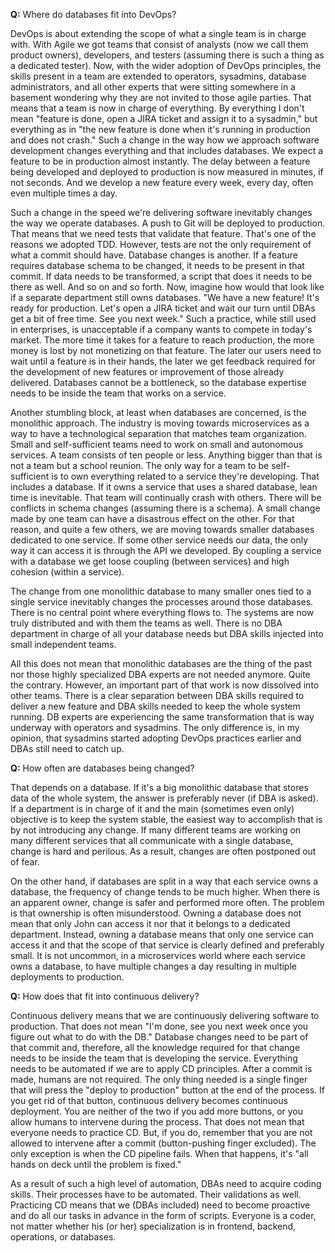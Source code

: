 **Q:** Where do databases fit into DevOps?

DevOps is about extending the scope of what a single team is in charge with. With Agile we got teams that consist of analysts (now we call them product owners), developers, and testers (assuming there is such a thing as a dedicated tester). Now, with the wider adoption of DevOps principles, the skills present in a team are extended to operators, sysadmins, database administrators, and all other experts that were sitting somewhere in a basement wondering why they are not invited to those agile parties. That means that a team is now in charge of everything. By everything I don't mean "feature is done, open a JIRA ticket and assign it to a sysadmin," but everything as in "the new feature is done when it's running in production and does not crash." Such a change in the way how we approach software development changes everything and that includes databases. We expect a feature to be in production almost instantly. The delay between a feature being developed and deployed to production is now measured in minutes, if not seconds. And we develop a new feature every week, every day, often even multiple times a day.

Such a change in the speed we're delivering software inevitably changes the way we operate databases. A push to Git will be deployed to production. That means that we need tests that validate that feature. That's one of the reasons we adopted TDD. However, tests are not the only requirement of what a commit should have. Database changes is another. If a feature requires database schema to be changed, it needs to be present in that commit. If data needs to be transformed, a script that does it needs to be there as well. And so on and so forth. Now, imagine how would that look like if a separate department still owns databases. "We have a new feature! It's ready for production. Let's open a JIRA ticket and wait our turn until DBAs get a bit of free time. See you next week." Such a practice, while still used in enterprises, is unacceptable if a company wants to compete in today's market. The more time it takes for a feature to reach production, the more money is lost by not monetizing on that feature. The later our users need to wait until a feature is in their hands, the later we get feedback required for the development of new features or improvement of those already delivered. Databases cannot be a bottleneck, so the database expertise needs to be inside the team that works on a service.

Another stumbling block, at least when databases are concerned, is the monolithic approach. The industry is moving towards microservices as a way to have a technological separation that matches team organization. Small and self-sufficient teams need to work on small and autonomous services. A team consists of ten people or less. Anything bigger than that is not a team but a school reunion. The only way for a team to be self-sufficient is to own everything related to a service they're developing. That includes a database. If it owns a service that uses a shared database, lean time is inevitable. That team will continually crash with others. There will be conflicts in schema changes (assuming there is a schema). A small change made by one team can have a disastrous effect on the other. For that reason, and quite a few others, we are moving towards smaller databases dedicated to one service. If some other service needs our data, the only way it can access it is through the API we developed. By coupling a service with a database we get loose coupling (between services) and high cohesion (within a service).

The change from one monolithic database to many smaller ones tied to a single service inevitably changes the processes around those databases. There is no central point where everything flows to. The systems are now truly distributed and with them the teams as well. There is no DBA department in charge of all your database needs but DBA skills injected into small independent teams.

All this does not mean that monolithic databases are the thing of the past nor those highly specialized DBA experts are not needed anymore. Quite the contrary. However, an important part of that work is now dissolved into other teams. There is a clear separation between DBA skills required to deliver a new feature and DBA skills needed to keep the whole system running. DB experts are experiencing the same transformation that is way underway with operators and sysadmins. The only difference is, in my opinion, that sysadmins started adopting DevOps practices earlier and DBAs still need to catch up.

**Q:** How often are databases being changed?

That depends on a database. If it's a big monolithic database that stores data of the whole system, the answer is preferably never (if DBA is asked). If a department is in charge of it and the main (sometimes even only) objective is to keep the system stable, the easiest way to accomplish that is by not introducing any change. If many different teams are working on many different services that all communicate with a single database, change is hard and perilous. As a result, changes are often postponed out of fear.

On the other hand, if databases are split in a way that each service owns a database, the frequency of change tends to be much higher. When there is an apparent owner, change is safer and performed more often. The problem is that ownership is often misunderstood. Owning a database does not mean that only John can access it nor that it belongs to a dedicated department. Instead, owning a database means that only one service can access it and that the scope of that service is clearly defined and preferably small. It is not uncommon, in a microservices world where each service owns a database, to have multiple changes a day resulting in multiple deployments to production.

**Q:** How does that fit into continuous delivery?

Continuous delivery means that we are continuously delivering software to production. That does not mean "I'm done, see you next week once you figure out what to do with the DB." Database changes need to be part of that commit and, therefore, all the knowledge required for that change needs to be inside the team that is developing the service. Everything needs to be automated if we are to apply CD principles. After a commit is made, humans are not required. The only thing needed is a single finger that will press the "deploy to production" button at the end of the process. If you get rid of that button, continuous delivery becomes continuous deployment. You are neither of the two if you add more buttons, or you allow humans to intervene during the process. That does not mean that everyone needs to practice CD. But, if you do, remember that you are not allowed to intervene after a commit (button-pushing finger excluded). The only exception is when the CD pipeline fails. When that happens, it's "all hands on deck until the problem is fixed."

As a result of such a high level of automation, DBAs need to acquire coding skills. Their processes have to be automated. Their validations as well. Practicing CD means that we (DBAs included) need to become proactive and do all our tasks in advance in the form of scripts. Everyone is a coder, not matter whether his (or her) specialization is in frontend, backend, operations, or databases.
